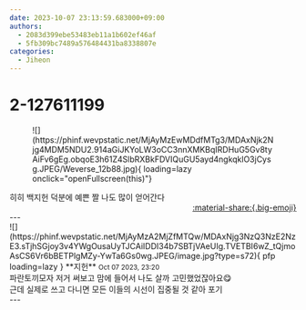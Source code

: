 ```yaml
---
date: 2023-10-07 23:13:59.683000+09:00
authors:
  - 2083d399ebe53483eb11a1b602ef46af
  - 5fb309bc7489a576484431ba8338807e
categories:
  - Jiheon
---
```


# 2-127611199

<div class="post-container" markdown="1">
<div class="content-container md-sidebar__scrollwrap" markdown="1">


<figure markdown="1">
![](https://phinf.wevpstatic.net/MjAyMzEwMDdfMTg3/MDAxNjk2Njg4MDM5NDU2.914aGiJKYoLW3oCC3nnXMKBqIRDHuG5Gv8tyAiFv6gEg.obqoE3h61Z4SlbRXBkFDVIQuGU5ayd4ngkqklO3jCysg.JPEG/Weverse_12b88.jpg){ loading=lazy onclick="openFullscreen(this)"}
</figure>
히히 백지헌 덕분에 예쁜 짤 나도 많이 얻어간다

</div>
</div>

<div style="text-align: right;" markdown="1">
<a href="https://weverse.io/fromis9/fanpost/2-127611199" style="text-align: right;">:material-share:{.big-emoji}</a>
</div>
---

<div class="comments-container md-sidebar__scrollwrap" markdown="1">
<div class="comment" markdown="1">
<div class='id-container' markdown="1">
![](https://phinf.wevpstatic.net/MjAyMzA2MjZfMTQw/MDAxNjg3NzQ3NzE2NzE3.sTjhSGjoy3v4YWgOusaUyTJCAiIDDI34b7SBTjVAeUIg.TVETBI6wZ_tQjmoAsCS6Vr6bBETPlgMZy-YwTa6Gs0wg.JPEG/image.jpg?type=s72){ pfp loading=lazy }
**<span class="artist">지헌</span>** <small>Oct 07 2023, 23:20</small><br>
</div>
<div class='comment-body' markdown="1">
파란토끼모자 저거 써보고 맘에 들어서 나도 살까 고민했었잖아요😋<br>근데 실제로 쓰고 다니면 모든 이들의 시선이 집중될 것 같아 포기<br>
</div>
</div>
</div>
---
